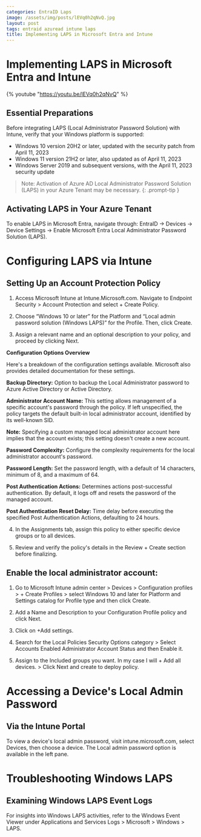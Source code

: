 ```yaml
---
categories: EntraID Laps
image: /assets/img/posts/lEVq0h2qNvQ.jpg
layout: post
tags: entraid azuread intune laps
title: Implementing LAPS in Microsoft Entra and Intune
---
```


# Implementing LAPS in Microsoft Entra and Intune


{% youtube "https://youtu.be/lEVq0h2qNvQ" %}


## Essential Preparations

Before integrating LAPS (Local Administrator Password Solution) with Intune, verify that your Windows platform is supported:

* Windows 10 version 20H2 or later, updated with the security patch from April 11, 2023
* Windows 11 version 21H2 or later, also updated as of April 11, 2023
* Windows Server 2019 and subsequent versions, with the April 11, 2023 security update

> Note: Activation of Azure AD Local Administrator Password Solution (LAPS) in your Azure Tenant may be necessary.
{: .prompt-tip }

## Activating LAPS in Your Azure Tenant
 
To enable LAPS in Microsoft Entra, navigate through: EntraID -> Devices -> Device Settings -> Enable Microsoft Entra Local Administrator Password Solution (LAPS).

# Configuring LAPS via Intune

## Setting Up an Account Protection Policy

1) Access Microsoft Intune at Intune.Microsoft.com. Navigate to Endpoint Security > Account Protection and select + Create Policy.

2) Choose “Windows 10 or later” for the Platform and “Local admin password solution (Windows LAPS)” for the Profile. Then, click Create.

3) Assign a relevant name and an optional description to your policy, and proceed by clicking Next.

**Configuration Options Overview**

Here's a breakdown of the configuration settings available. Microsoft also provides detailed documentation for these settings.

**Backup Directory:** Option to backup the Local Administrator password to Azure Active Directory or Active Directory.

**Administrator Account Name:** This setting allows management of a specific account's password through the policy. If left unspecified, the policy targets the default built-in local administrator account, identified by its well-known SID.

**Note:** Specifying a custom managed local administrator account here implies that the account exists; this setting doesn't create a new account.

**Password Complexity:** Configure the complexity requirements for the local administrator account's password.

**Password Length:** Set the password length, with a default of 14 characters, minimum of 8, and a maximum of 64.

**Post Authentication Actions:** Determines actions post-successful authentication. By default, it logs off and resets the password of the managed account.

**Post Authentication Reset Delay:** Time delay before executing the specified Post Authentication Actions, defaulting to 24 hours.

4) In the Assignments tab, assign this policy to either specific device groups or to all devices.

5) Review and verify the policy's details in the Review + Create section before finalizing.

## Enable the local administrator account:

1) Go to Microsoft Intune admin center > Devices > Configuration profiles > + Create Profiles > select Windows 10 and later for Platform and Settings catalog for Profile type and then click Create.

2) Add a Name and Description to your Configuration Profile policy and click Next. 

3) Click on +Add settings. 

4) Search for the Local Policies Security Options category > Select Accounts Enabled Administrator Account Status and then Enable it.

5) Assign to the Included groups you want. In my case I will + Add all devices. > Click Next and create to deploy policy. 



# Accessing a Device's Local Admin Password

## Via the Intune Portal
To view a device's local admin password, visit intune.microsoft.com, select Devices, then choose a device. The Local admin password option is available in the left pane.

# Troubleshooting Windows LAPS

## Examining Windows LAPS Event Logs

For insights into Windows LAPS activities, refer to the Windows Event Viewer under Applications and Services Logs > Microsoft > Windows > LAPS.